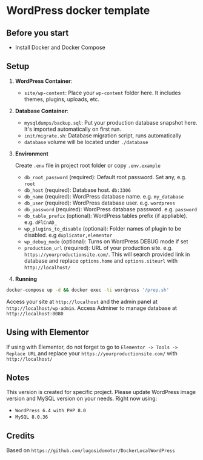 # WordPress docker template

## Before you start
- Install Docker and Docker Compose

## Setup
1. **WordPress Container**:
     - `site/wp-content`: Place your `wp-content` folder here. It includes themes, plugins, uploads, etc.

2. **Database Container**:
     - `mysqldumps/backup.sql`: Put your production database snapshot here. It's imported automatically on first run.
     - `init/migrate.sh`: Database migration script, runs automatically
     - `database` volume will be located under `./database`

3. **Environment**

   Create `.env` file in project root folder or copy `.env.example`

     - `db_root_password` (required): Default root password. Set any, e.g. `root`
     - `db_host` (required): Database host. `db:3306`
     - `db_name` (required): WordPress database name. e.g. `my_database`
     - `db_user` (required): WordPress database user. e.g. `wordpress`
     - `db_password` (required): WordPress database password. e.g. `password`
     - `db_table_prefix` (optional): WordPress tables prefix (if appliable). e.g. `dFlCnAD_`
     - `wp_plugins_to_disable` (optional): Folder names of plugin to be disabled. e.g `duplicator,elementor`
     - `wp_debug_mode` (optional): Turns on WordPress DEBUG mode if set
     - `production_url` (required): URL of your production site. e.g. `https://yourproductionsite.com/`. This will search provided link in database and replace `options.home` and `options.siteurl` with `http://localhost/` 

4. **Running**
```bash
docker-compose up -d && docker exec -ti wordpress '/prep.sh'
```

Access your site at `http://localhost` and the admin panel at `http://localhost/wp-admin`.
Access Adminer to manage database at `http://localhost:8080`

## Using with Elementor

If using with Elementor, do not forget to go to `Elementor -> Tools -> Replace URL` and replace your `https://yourproductionsite.com/` with `http://localhost/`

## Notes

This version is created for specific project. Please update WordPress image version and MySQL version on your needs.
Right now using:
- `WordPress 6.4 with PHP 8.0`
- `MySQL 8.0.36`

## Credits

Based on `https://github.com/lugosidomotor/DockerLocalWordPress`
